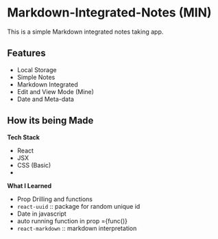 # Markdown-Integrated-Notes (MIN)

This is a simple Markdown integrated notes taking app.

## Features

- Local Storage
- Simple Notes
- Markdown Integrated
- Edit and View Mode (Mine)
- Date and Meta-data

## How its being Made

**Tech Stack**

- React
- JSX
- CSS (Basic)
-

**What I Learned**

- Prop Drilling and functions
- `react-uuid` :: package for random unique id
- Date in javascript
- auto running function in prop ={func()}
- `react-markdown` :: markdown interpretation
